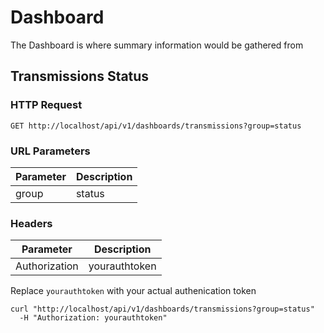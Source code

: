 # Dashboard

The Dashboard is where summary information would be gathered from


[//]:#(*****************************************************************************)

## Transmissions Status

### HTTP Request

`GET http://localhost/api/v1/dashboards/transmissions?group=status`


### URL Parameters

Parameter | Description
--------- | -----------
group | status


### Headers

Parameter | Description
--------- | -----------
Authorization | yourauthtoken

<aside class="notice">Replace <code>yourauthtoken</code> with your actual authenication token</aside>

```shell
curl "http://localhost/api/v1/dashboards/transmissions?group=status"
  -H "Authorization: yourauthtoken"
```
